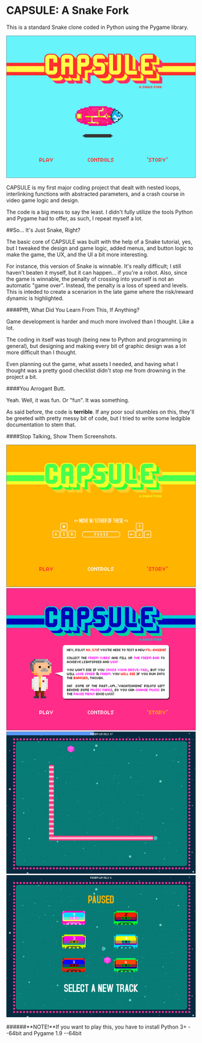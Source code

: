 # **CAPSULE: A Snake Fork**

This is a standard Snake clone coded in Python using the Pygame library.

![Main screen](https://github.com/zoggian/capsule-snake-fork/blob/master/asset/capsule_big2.jpg)

CAPSULE is my first major coding project that dealt with nested loops, interlinking functions with abstracted parameters, and a crash course in video game logic and design.

The code is a big mess to say the least. I didn't fully utilize the tools Python and Pygame had to offer, as such, I repeat myself a lot.

##So... It's Just Snake, Right?

The basic core of CAPSULE was built with the help of a Snake tutorial, yes, but I tweaked the design and game logic, added menus, and button logic to make the game, the UX, and the UI a bit more interesting.

For instance, this version of Snake is winnable. It's really difficult; I still haven't beaten it myself, but it can happen... if you're a robot. Also, since the game is winnable, the penalty of crossing into yourself is not an automatic "game over". Instead, the penalty is a loss of speed and levels. This is inteded to create a scenarion in the late game where the risk/reward dynamic is highlighted.

####Pfft, What Did You Learn From This, If Anything?

Game development is harder and much more involved than I thought. Like a lot.

The coding in itself was tough (being new to Python and programming in general), but designing and making every bit of graphic design was a lot more difficult than I thought.

Even planning out the game, what assets I needed, and having what I thought was a pretty good checklist didn't stop me from drowning in the project a bit.

####You Arrogant Butt.

Yeah. Well, it was fun. Or "fun". It was something.

As said before, the code is **terrible**. If any poor soul stumbles on this, they'll be greeted with pretty messy bit of code, but I tried to write some ledgible documentation to stem that.

####Stop Talking, Show Them Screenshots.

![Controller Screen](https://github.com/zoggian/capsule-snake-fork/blob/master/asset/capsule_big3.jpg)
![Story Screen](https://github.com/zoggian/capsule-snake-fork/blob/master/asset/capsule_big4.jpg)
![Game in Action (Visible Bug)](https://github.com/zoggian/capsule-snake-fork/blob/master/asset/capsule_big5.jpg)
![Pause Screen with Music Selection UI](https://github.com/zoggian/capsule-snake-fork/blob/master/asset/capsule_big6.jpg)

######**NOTE!**If you want to play this, you have to install Python 3+ --64bit and Pygame 1.9 --64bit




